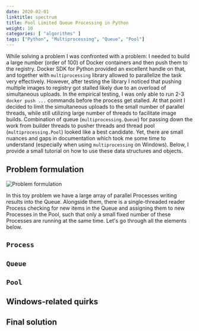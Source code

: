 ```yaml
---
date: 2020-02-01
linktitle: spectrum
title: Pool Limited Queue Processing in Python
weight: 10
categories: [ "algorithms" ]
tags: ["Python", "Multiprocessing", "Queue", "Pool"]
---
```


While solving a problem I was confronted with a problem: I needed to build a large number (order of 100) of Docker containers and then push them to the registry. Docker SDK for Python provided an excellent handle on that, and together with `multiprocessing` library allowed to parallelize the task very effectively. However, after testing the library I noticed that pushing multiple images to registry got stalled likely due to an overload of simultaneous uploads. In the empirical testing, I was only able to run 2-3 `docker push ...` commands before the process get stalled. At that point I decided to limit the simultaneous uploads to the small number of parallel threads, while still utilizing large number of threads to facilitate image builds. Combination of queue (`multiprocessing.Queue`) for passing down the work from builder threads to pusher threads and thread pool (`multiprocessing.Pool`) looked like a best candidate. Yet, there are small nuances and gaps in documentation which took me some time to understand (especially when using `multiprocessing` on Windows). Below, I provide a small tutorial on how to use these data structures and objects.

## Problem formulation

![Problem formulation](/img/multiprocessing.png)

In this toy problem we have a large array of parallel Processes writing results into the Queue. Alongside them, there is a single-threaded reader Process checking for new items in the Queue and assigning them to new Processes in the Pool, such that only a small fixed number of these Processes are running at the same time. Let's go through all the elements below.

## `Process`

## `Queue`

## `Pool`

## Windows-related quirks

## Final solution